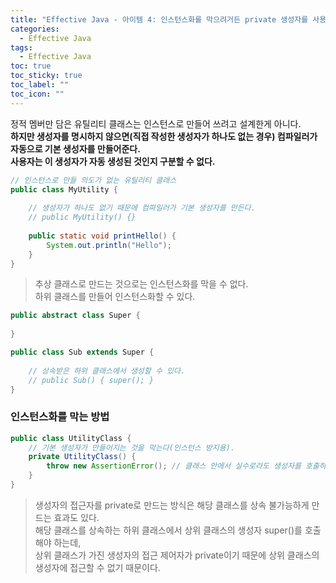 ```yaml
---
title: "Effective Java - 아이템 4: 인스턴스화를 막으려거든 private 생성자를 사용하라"
categories:
  - Effective Java
tags:
  - Effective Java
toc: true
toc_sticky: true
toc_label: ""
toc_icon: ""
---
```


정적 멤버만 담은 유틸리티 클래스는 인스턴스로 만들어 쓰려고 설계한게 아니다.<br>
**하지만 생성자를 명시하지 않으면(직접 작성한 생성자가 하나도 없는 경우) 컴파일러가 자동으로 기본 생성자를 만들어준다.**<br>
**사용자는 이 생성자가 자동 생성된 것인지 구분할 수 없다.**<br>
```java
// 인스턴스로 만들 의도가 없는 유틸리티 클래스
public class MyUtility {
    
    // 생성자가 하나도 없기 때문에 컴파일러가 기본 생성자를 만든다.
    // public MyUtility() {}
    
    public static void printHello() {
        System.out.println("Hello");
    }
}
```

>추상 클래스로 만드는 것으로는 인스턴스화를 막을 수 없다.<br>
하위 클래스를 만들어 인스턴스화할 수 있다.<br>

```java
public abstract class Super {
    
}

public class Sub extends Super {
    
    // 상속받은 하위 클래스에서 생성할 수 있다.
    // public Sub() { super(); }
}
```

### 인스턴스화를 막는 방법

```java
public class UtilityClass {
    // 기본 생성자가 만들어지는 것을 막는다(인스턴스 방지용).
    private UtilityClass() {
        throw new AssertionError(); // 클래스 안에서 실수로라도 생성자를 호출하지 않도록 해준다.
    }
}
```

>생성자의 접근자를 private로 만드는 방식은 해당 클래스를 상속 불가능하게 만드는 효과도 있다.<br>
해당 클래스를 상속하는 하위 클래스에서 상위 클래스의 생성자 super()를 호출해야 하는데,<br>
상위 클래스가 가진 생성자의 접근 제어자가 private이기 때문에 상위 클래스의 생성자에 접근할 수 없기 때문이다.<br>
